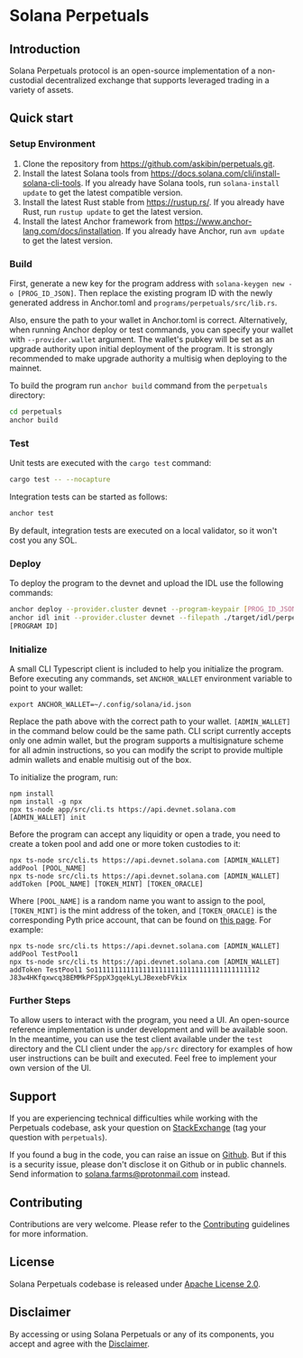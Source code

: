 # Solana Perpetuals

## Introduction

Solana Perpetuals protocol is an open-source implementation of a non-custodial decentralized exchange that supports leveraged trading in a variety of assets.

## Quick start

### Setup Environment

1. Clone the repository from https://github.com/askibin/perpetuals.git.
2. Install the latest Solana tools from https://docs.solana.com/cli/install-solana-cli-tools. If you already have Solana tools, run `solana-install update` to get the latest compatible version.
3. Install the latest Rust stable from https://rustup.rs/. If you already have Rust, run `rustup update` to get the latest version.
4. Install the latest Anchor framework from https://www.anchor-lang.com/docs/installation. If you already have Anchor, run `avm update` to get the latest version.

### Build

First, generate a new key for the program address with `solana-keygen new -o [PROG_ID_JSON]`. Then replace the existing program ID with the newly generated address in Anchor.toml and `programs/perpetuals/src/lib.rs`.

Also, ensure the path to your wallet in Anchor.toml is correct. Alternatively, when running Anchor deploy or test commands, you can specify your wallet with `--provider.wallet` argument. The wallet's pubkey will be set as an upgrade authority upon initial deployment of the program. It is strongly recommended to make upgrade authority a multisig when deploying to the mainnet.

To build the program run `anchor build` command from the `perpetuals` directory:

```sh
cd perpetuals
anchor build
```

### Test

Unit tests are executed with the `cargo test` command:

```sh
cargo test -- --nocapture
```

Integration tests can be started as follows:

```sh
anchor test
```

By default, integration tests are executed on a local validator, so it won't cost you any SOL.

### Deploy

To deploy the program to the devnet and upload the IDL use the following commands:

```sh
anchor deploy --provider.cluster devnet --program-keypair [PROG_ID_JSON]
anchor idl init --provider.cluster devnet --filepath ./target/idl/perpetuals.json
[PROGRAM ID]
```

### Initialize

A small CLI Typescript client is included to help you initialize the program. Before executing any commands, set `ANCHOR_WALLET` environment variable to point to your wallet:

```
export ANCHOR_WALLET=~/.config/solana/id.json
```

Replace the path above with the correct path to your wallet. `[ADMIN_WALLET]` in the command below could be the same path. CLI script currently accepts only one admin wallet, but the program supports a multisignature scheme for all admin instructions, so you can modify the script to provide multiple admin wallets and enable multisig out of the box.

To initialize the program, run:

```
npm install
npm install -g npx
npx ts-node app/src/cli.ts https://api.devnet.solana.com [ADMIN_WALLET] init
```

Before the program can accept any liquidity or open a trade, you need to create a token pool and add one or more token custodies to it:

```
npx ts-node src/cli.ts https://api.devnet.solana.com [ADMIN_WALLET] addPool [POOL_NAME]
npx ts-node src/cli.ts https://api.devnet.solana.com [ADMIN_WALLET] addToken [POOL_NAME] [TOKEN_MINT] [TOKEN_ORACLE]
```

Where `[POOL_NAME]` is a random name you want to assign to the pool, `[TOKEN_MINT]` is the mint address of the token, and `[TOKEN_ORACLE]` is the corresponding Pyth price account, that can be found on [this page](https://pyth.network/price-feeds?cluster=devnet). For example:

```
npx ts-node src/cli.ts https://api.devnet.solana.com [ADMIN_WALLET] addPool TestPool1
npx ts-node src/cli.ts https://api.devnet.solana.com [ADMIN_WALLET] addToken TestPool1 So11111111111111111111111111111111111111112 J83w4HKfqxwcq3BEMMkPFSppX3gqekLyLJBexebFVkix
```

### Further Steps

To allow users to interact with the program, you need a UI. An open-source reference implementation is under development and will be available soon. In the meantime, you can use the test client available under the `test` directory and the CLI client under the `app/src` directory for examples of how user instructions can be built and executed. Feel free to implement your own version of the UI.

## Support

If you are experiencing technical difficulties while working with the Perpetuals codebase, ask your question on [StackExchange](https://solana.stackexchange.com) (tag your question with `perpetuals`).

If you found a bug in the code, you can raise an issue on [Github](https://github.com/askibin/perpetuals). But if this is a security issue, please don't disclose it on Github or in public channels. Send information to solana.farms@protonmail.com instead.

## Contributing

Contributions are very welcome. Please refer to the [Contributing](https://github.com/solana-labs/solana/blob/master/CONTRIBUTING.md) guidelines for more information.

## License

Solana Perpetuals codebase is released under [Apache License 2.0](LICENSE).

## Disclaimer

By accessing or using Solana Perpetuals or any of its components, you accept and agree with the [Disclaimer](DISCLAIMER.md).
